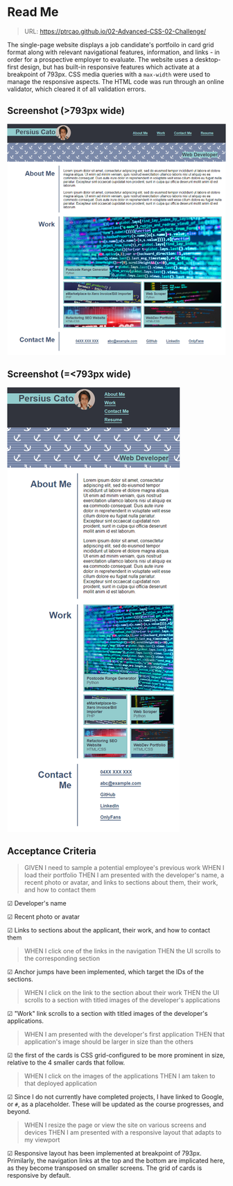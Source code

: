 # Read Me

> URL: <a href="https://ptrcao.github.io/02-Advanced-CSS-02-Challenge/">https://ptrcao.github.io/02-Advanced-CSS-02-Challenge/</a>

The single-page website displays a job candidate's portfoilo in card grid format along with relevant navigational features, information, and links - in order for a prospective employer to evaluate.  The website uses a desktop-first design, but has built-in responsive features which activate at a breakpoint of 793px.  CSS media queries with a `max-width` were used to manage the responsive aspects.  The HTML code was run through an online validator, which cleared it of all validation errors.

## Screenshot (>793px wide)
<img src="assets/Desktop screenshot from 793px.png">

## Screenshot (=<793px wide)
<img src="assets/Small device screenshot up to 793px.png">

## Acceptance Criteria
> GIVEN I need to sample a potential employee's previous work
WHEN I load their portfolio
THEN I am presented with the developer's name, a recent photo or avatar, and links to sections about them, their work, and how to contact them

&#9745; Developer's name

&#9745; Recent photo or avatar

&#9745; Links to sections about the applicant, their work, and how to contact them


> WHEN I click one of the links in the navigation
THEN the UI scrolls to the corresponding section

&#9745; Anchor jumps have been implemented, which target the IDs of the sections.

> WHEN I click on the link to the section about their work
THEN the UI scrolls to a section with titled images of the developer's applications

&#9745; "Work" link scrolls to a section with titled images of the developer's applications.

> WHEN I am presented with the developer's first application
THEN that application's image should be larger in size than the others

&#9745; the first of the cards is CSS grid-configured to be more prominent in size, relative to the 4 smaller cards that follow.

> WHEN I click on the images of the applications
THEN I am taken to that deployed application

&#9745; Since I do not currently have completed projects, I have linked to Google, or `#`, as a placeholder.  These will be updated as the course progresses, and beyond.

> WHEN I resize the page or view the site on various screens and devices
THEN I am presented with a responsive layout that adapts to my viewport

&#9745; Responsive layout has been implemented at breakpoint of 793px.  Primilarly, the navigation links at the top and the bottom are implicated here, as they become transposed on smaller screens.  The grid of cards is responsive by default.